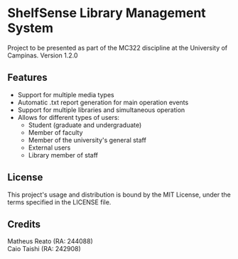 # ShelfSense Library Management System
Project to be presented as part of the MC322 discipline at the University of Campinas.
Version 1.2.0

## Features
- Support for multiple media types
- Automatic .txt report generation for main operation events
- Support for multiple libraries and simultaneous operation
- Allows for different types of users:
  * Student (graduate and undergraduate)
  * Member of faculty
  * Member of the university's general staff
  * External users
  * Library member of staff

 ## License
 This project's usage and distribution is bound by the MIT License, under the terms specified in the LICENSE file.

 ## Credits
 Matheus Reato (RA: 244088)\
 Caio Taishi (RA: 242908)

